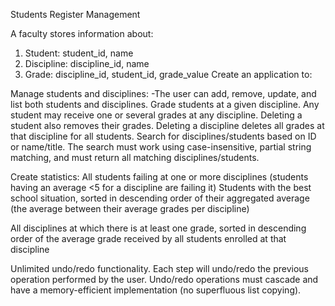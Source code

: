 
Students Register Management

A faculty stores information about:

1. Student: student_id, name
2. Discipline: discipline_id, name
3. Grade: discipline_id, student_id, grade_value
Create an application to:

Manage students and disciplines:
-The user can add, remove, update, and list both students and disciplines.
Grade students at a given discipline. Any student may receive one or several grades at any discipline. 
Deleting a student also removes their grades. Deleting a discipline deletes all grades at that discipline for all students.
Search for disciplines/students based on ID or name/title. The search must work using case-insensitive, partial string matching, and must return all matching disciplines/students.

Create statistics:
All students failing at one or more disciplines (students having an average <5 for a discipline are failing it)
Students with the best school situation, sorted in descending order of their aggregated average (the average between their average grades per discipline)

All disciplines at which there is at least one grade, sorted in descending order of the average grade received by all students enrolled at that discipline

Unlimited undo/redo functionality. Each step will undo/redo the previous operation performed by the user. Undo/redo operations must cascade and have a memory-efficient implementation (no superfluous list copying).
